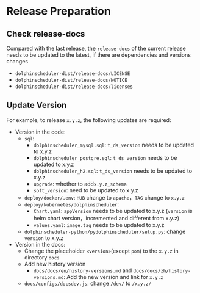 # Release Preparation

## Check release-docs

Compared with the last release, the `release-docs` of the current release needs to be updated to the latest, if there are dependencies and versions changes

 - `dolphinscheduler-dist/release-docs/LICENSE`
 - `dolphinscheduler-dist/release-docs/NOTICE`
 - `dolphinscheduler-dist/release-docs/licenses`

## Update Version

For example, to release `x.y.z`, the following updates are required:

- Version in the code:
  - `sql`:
    - `dolphinscheduler_mysql.sql`: `t_ds_version` needs to be updated to x.y.z
    - `dolphinscheduler_postgre.sql`: `t_ds_version` needs to be updated to x.y.z
    - `dolphinscheduler_h2.sql`: `t_ds_version` needs to be updated to x.y.z
    - `upgrade`: whether to add`x.y.z_schema`
    - `soft_version`: need to be updated to x.y.z
  - `deploy/docker/.env`: `HUB` change to `apache`，`TAG` change to `x.y.z`
  - `deploy/kubernetes/dolphinscheduler`:
    - `Chart.yaml`: `appVersion` needs to be updated to x.y.z (`version` is helm chart version，incremented and different from x.y.z)
    - `values.yaml`: `image.tag` needs to be updated to x.y.z
  - `dolphinscheduler-python/pydolphinscheduler/setup.py`: change `version` to x.y.z
- Version in the docs:
  - Change the placeholder `<version>`(except `pom`)  to the `x.y.z` in directory `docs`
  - Add new history version
    - `docs/docs/en/history-versions.md` and `docs/docs/zh/history-versions.md`: Add the new version and link for `x.y.z`
  - `docs/configs/docsdev.js`: change `/dev/` to `/x.y.z/`
